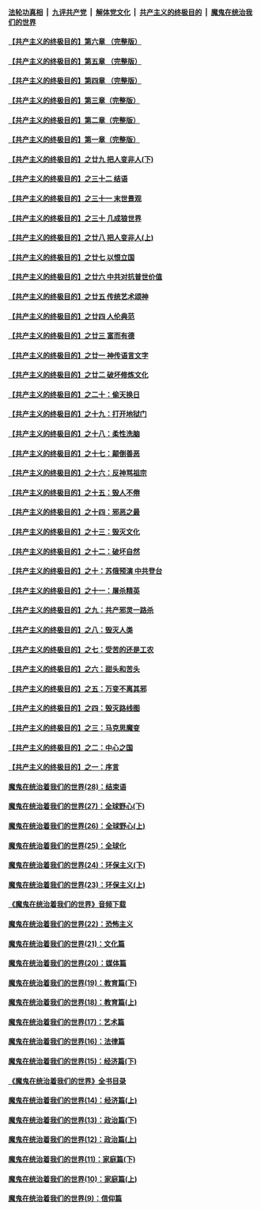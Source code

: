 ####  [法轮功真相](../../../../basic/blob/master/README.md?t=08190539) &nbsp;|&nbsp; [九评共产党](../../../../9ping.md/blob/master/README.md?t=08190539) &nbsp;|&nbsp; [解体党文化](../../../../jtdwh.md/blob/master/README.md?t=08190539)  &nbsp;|&nbsp; [共产主义的终极目的](../../../../gczydzjmd.md/blob/master/README.md?t=08190539) &nbsp;|&nbsp; [魔鬼在统治我们的世界](../../../../mgztzwmdsj.md/blob/master/README.md?t=08190539) 

#### [【共产主义的终极目的】第六章 （完整版）](../pages/nsc422/n11428913.md?t=08190539) 

#### [【共产主义的终极目的】第五章 （完整版）](../pages/nsc422/n11428912.md?t=08190539) 

#### [【共产主义的终极目的】第四章 （完整版）](../pages/nsc422/n11428907.md?t=08190539) 

#### [【共产主义的终极目的】第三章（完整版）](../pages/nsc422/n11428848.md?t=08190539) 

#### [【共产主义的终极目的】第二章（完整版）](../pages/nsc422/n11428831.md?t=08190539) 

#### [【共产主义的终极目的】第一章（完整版）](../pages/nsc422/n11417651.md?t=08190539) 

#### [【共产主义的终极目的】之廿九 把人变非人(下)](../pages/nsc422/n11344140.md?t=08190539) 

#### [【共产主义的终极目的】之三十二 结语](../pages/nsc422/n11360535.md?t=08190539) 

#### [【共产主义的终极目的】之三十一 末世景观](../pages/nsc422/n11351129.md?t=08190539) 

#### [【共产主义的终极目的】之三十 几成狼世界](../pages/nsc422/n11348280.md?t=08190539) 

#### [【共产主义的终极目的】之廿八 把人变非人(上)](../pages/nsc422/n11340492.md?t=08190539) 

#### [【共产主义的终极目的】之廿七 以恨立国](../pages/nsc422/n11336944.md?t=08190539) 

#### [【共产主义的终极目的】之廿六 中共对抗普世价值](../pages/nsc422/n11324785.md?t=08190539) 

#### [【共产主义的终极目的】之廿五 传统艺术颂神](../pages/nsc422/n11296396.md?t=08190539) 

#### [【共产主义的终极目的】之廿四 人伦典范](../pages/nsc422/n11296397.md?t=08190539) 

#### [【共产主义的终极目的】之廿三 富而有德](../pages/nsc422/n11283598.md?t=08190539) 

#### [【共产主义的终极目的】之廿一 神传语言文字](../pages/nsc422/n11263265.md?t=08190539) 

#### [【共产主义的终极目的】之廿二 破坏修炼文化](../pages/nsc422/n11245728.md?t=08190539) 

#### [【共产主义的终极目的】之二十：偷天换日](../pages/nsc422/n11238846.md?t=08190539) 

#### [【共产主义的终极目的】之十九：打开地狱门](../pages/nsc422/n11206376.md?t=08190539) 

#### [【共产主义的终极目的】之十八：柔性洗脑](../pages/nsc422/n11199994.md?t=08190539) 

#### [【共产主义的终极目的】之十七：颠倒善恶](../pages/nsc422/n11179782.md?t=08190539) 

#### [【共产主义的终极目的】之十六：反神骂祖宗](../pages/nsc422/n11166798.md?t=08190539) 

#### [【共产主义的终极目的】之十五：毁人不倦](../pages/nsc422/n11166792.md?t=08190539) 

#### [【共产主义的终极目的】之十四：邪恶之最](../pages/nsc422/n11150249.md?t=08190539) 

#### [【共产主义的终极目的】之十三：毁灭文化](../pages/nsc422/n11135227.md?t=08190539) 

#### [【共产主义的终极目的】之十二：破坏自然](../pages/nsc422/n11135214.md?t=08190539) 

#### [【共产主义的终极目的】之十：苏俄预演 中共登台](../pages/nsc422/n11118424.md?t=08190539) 

#### [【共产主义的终极目的】之十一：屠杀精英](../pages/nsc422/n11118442.md?t=08190539) 

#### [【共产主义的终极目的】之九：共产邪灵一路杀](../pages/nsc422/n11114139.md?t=08190539) 

#### [【共产主义的终极目的】之八：毁灭人类](../pages/nsc422/n11108503.md?t=08190539) 

#### [【共产主义的终极目的】之七：受苦的还是工农](../pages/nsc422/n11101809.md?t=08190539) 

#### [【共产主义的终极目的】之六：甜头和苦头](../pages/nsc422/n11096971.md?t=08190539) 

#### [【共产主义的终极目的】之五：万变不离其邪](../pages/nsc422/n11091285.md?t=08190539) 

#### [【共产主义的终极目的】之四：毁灭路线图](../pages/nsc422/n11086284.md?t=08190539) 

#### [【共产主义的终极目的】之三：马克思魔变](../pages/nsc422/n11061941.md?t=08190539) 

#### [【共产主义的终极目的】之二：中心之国](../pages/nsc422/n11047728.md?t=08190539) 

#### [【共产主义的终极目的】之一：序言](../pages/nsc422/n11086077.md?t=08190539) 

#### [魔鬼在统治着我们的世界(28)：结束语](../pages/nsc422/n10936246.md?t=08190539) 

#### [魔鬼在统治着我们的世界(27)：全球野心(下)](../pages/nsc422/n10928319.md?t=08190539) 

#### [魔鬼在统治着我们的世界(26)：全球野心(上)](../pages/nsc422/n10900318.md?t=08190539) 

#### [魔鬼在统治着我们的世界(25)：全球化](../pages/nsc422/n10788205.md?t=08190539) 

#### [魔鬼在统治着我们的世界(24)：环保主义(下)](../pages/nsc422/n10695307.md?t=08190539) 

#### [魔鬼在统治着我们的世界(23)：环保主义(上)](../pages/nsc422/n10688613.md?t=08190539) 

#### [《魔鬼在统治着我们的世界》音频下载](../pages/nsc422/n10635553.md?t=08190539) 

#### [魔鬼在统治着我们的世界(22)：恐怖主义](../pages/nsc422/n10614727.md?t=08190539) 

#### [魔鬼在统治着我们的世界(21)：文化篇](../pages/nsc422/n10597706.md?t=08190539) 

#### [魔鬼在统治着我们的世界(20)：媒体篇](../pages/nsc422/n10586579.md?t=08190539) 

#### [魔鬼在统治着我们的世界(19)：教育篇(下)](../pages/nsc422/n10564808.md?t=08190539) 

#### [魔鬼在统治着我们的世界(18)：教育篇(上)](../pages/nsc422/n10526970.md?t=08190539) 

#### [魔鬼在统治着我们的世界(17)：艺术篇](../pages/nsc422/n10499093.md?t=08190539) 

#### [魔鬼在统治着我们的世界(16)：法律篇](../pages/nsc422/n10485969.md?t=08190539) 

#### [魔鬼在统治着我们的世界(15)：经济篇(下)](../pages/nsc422/n10469975.md?t=08190539) 

#### [《魔鬼在统治着我们的世界》全书目录](../pages/nsc422/n10464261.md?t=08190539) 

#### [魔鬼在统治着我们的世界(14)：经济篇(上)](../pages/nsc422/n10457370.md?t=08190539) 

#### [魔鬼在统治着我们的世界(13)：政治篇(下)](../pages/nsc422/n10448270.md?t=08190539) 

#### [魔鬼在统治着我们的世界(12)：政治篇(上)](../pages/nsc422/n10444576.md?t=08190539) 

#### [魔鬼在统治着我们的世界(11)：家庭篇(下)](../pages/nsc422/n10440961.md?t=08190539) 

#### [魔鬼在统治着我们的世界(10)：家庭篇(上)](../pages/nsc422/n10435448.md?t=08190539) 

#### [魔鬼在统治着我们的世界(9)：信仰篇](../pages/nsc422/n10432159.md?t=08190539) 


